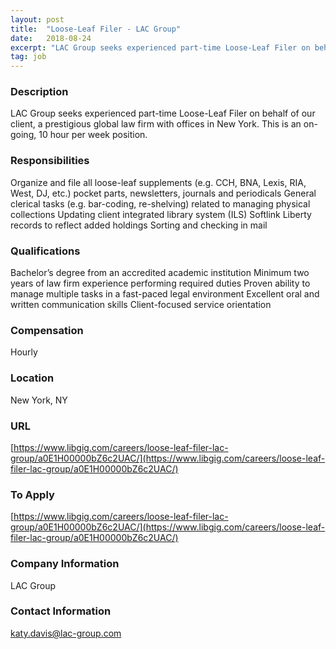 ```yaml
---
layout: post
title:  "Loose-Leaf Filer - LAC Group"
date:   2018-08-24
excerpt: "LAC Group seeks experienced part-time Loose-Leaf Filer on behalf of our client, a prestigious global law firm with offices in New York. This is an on-going, 10 hour per week position."
tag: job
---
```


### Description   

LAC Group seeks experienced part-time Loose-Leaf Filer on behalf of our client, a prestigious global law firm with offices in New York. This is an on-going, 10 hour per week position.


### Responsibilities   

Organize and file all loose-leaf supplements (e.g. CCH, BNA, Lexis, RIA, West, DJ, etc.) pocket parts, newsletters, journals and periodicals
General clerical tasks (e.g. bar-coding, re-shelving) related to managing physical collections
Updating client integrated library system (ILS) Softlink Liberty records to reflect added holdings
Sorting and checking in mail


### Qualifications   

Bachelor’s degree from an accredited academic institution
Minimum two years of law firm experience performing required duties
Proven ability to manage multiple tasks in a fast-paced legal environment
Excellent oral and written communication skills
Client-focused service orientation


### Compensation   

Hourly


### Location   

New York, NY


### URL   

[https://www.libgig.com/careers/loose-leaf-filer-lac-group/a0E1H00000bZ6c2UAC/](https://www.libgig.com/careers/loose-leaf-filer-lac-group/a0E1H00000bZ6c2UAC/)

### To Apply   

[https://www.libgig.com/careers/loose-leaf-filer-lac-group/a0E1H00000bZ6c2UAC/](https://www.libgig.com/careers/loose-leaf-filer-lac-group/a0E1H00000bZ6c2UAC/)


### Company Information   

LAC Group


### Contact Information   

katy.davis@lac-group.com

